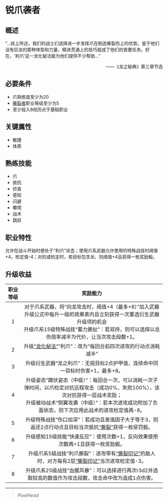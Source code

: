 # 锐爪袭者

## 概述

“…综上所述，我们的战士们选择进一步发挥爪在制造撕裂伤上的优势。鉴于他们没有巨龙的那种体型和力量，精进贯通上的技巧就成了他们的首要任务。好在，‘利爪’这一龙化秘法能为他们提供不少帮助…”
<div align="right">——《龙之秘典》第三章节选</div>

## 必要条件

* 爪熟练度至少为20
* <a href="../dilacerater" target="_blank">撕裂者</a>职业等级至少为5
* 至少投入8经历点于基础职业

## 关键属性

* 敏捷
* 体质

## 熟练技能

* 爪
* 抵抗
* 侦查
* 感知
* 闪避
* 攀爬
* 战术
* 跳跃
  
## 职业特性

允许在战斗开始时便处于“利爪”状态；使用爪系武器允许使用的特殊战技时阈值+4，检定值-4；对抗或检定时，若目标包含龙，则阈值+4且获得一枚奖励骰。

## 升级收益

职业等级|奖励能力
:--:|:--:
1|对于爪系武器，将“向龙攻击时，阈值+4（最多+8）”加入武器升级公式中每升一级的效果表内且立刻获得一次重选衍生武器升级项的机会<br>升级爪系15级特殊战技“蓄力撕扯”：若双持，则可以选择以总伤倍率减半为代价，让当次攻击段数+1。
2|升级<a href="../../../../status/normal/#龙化秘法" target="_blank">“龙化秘法”</a>“利爪”：改为“每回合前四次进攻的行动点消耗减半”
3|升级衍生武器“龙之利爪”：无视目标2点护甲值，连续命中同一目标时伤害+1，最多+8。
4|升级姿态“蹲伏姿态（中级）”：每回合一次，可以消耗一次子弹时间，以爪检定对抗远程攻击（成功0%，失败100%），该次对抗获得一层战术奖励；<br>升级被动战术“侧翼攻袭（中级）”：若本次进攻成功附加了负面状态，则下次应用此战术的进攻检定值再-8。
5|升级特殊战技“伤口加深”：若成功且差值因子大于等于3，则返还2点行动点且目标当次抵抗<a href="../../../../status/normal/#撕裂" target="_blank">“撕裂”</a>获得一枚惩罚骰。
6|升级感知15级技能“快速反应”：使用次数+1，反向效果使用次数再+1且获得一枚奖励骰。
7|升级爪系5级战技“利爪撕裂”：进攻带有<a href="../../../../status/mark/#撕裂印记" target="_blank">“撕裂印记”</a>的敌人时，对方每有2层<a href="../../../../status/mark/#撕裂印记" target="_blank">“撕裂印记”</a>当次进攻检定值-3。
8|升级爪系25级战技“血腥风暴”：可以选择进行两次r3d2并选取较高的数值作为攻击段数，攻击命中改为造成1点伤害。

---

> *PixelHead*